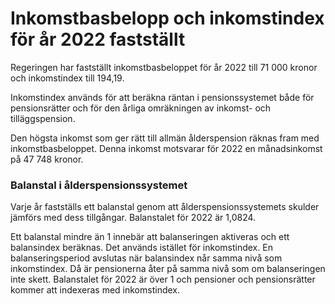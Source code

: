 # Inkomstbasbelopp och inkomstindex för år 2022 fastställt

Regeringen har fastställt inkomstbasbeloppet för år 2022 till 71 000 kronor och inkomstindex till 194,19.

Inkomstindex används för att beräkna räntan i pensionssystemet både för pensionsrätter och för den årliga omräkningen av inkomst- och tilläggspension.

Den högsta inkomst som ger rätt till allmän ålderspension räknas fram med inkomstbasbeloppet. Denna inkomst motsvarar för 2022 en månadsinkomst på 47 748 kronor.

### Balanstal i ålderspensionssystemet

Varje år fastställs ett balanstal genom att ålderspensionssystemets skulder jämförs med dess tillgångar. Balanstalet för 2022 är 1,0824.

Ett balanstal mindre än 1 innebär att balanseringen aktiveras och ett balansindex beräknas. Det används istället för inkomstindex. En balanseringsperiod avslutas när balansindex når samma nivå som inkomstindex. Då är pensionerna åter på samma nivå som om balanseringen inte skett. Balanstalet för 2022 är över 1 och pensioner och pensionsrätter kommer att indexeras med inkomstindex.
